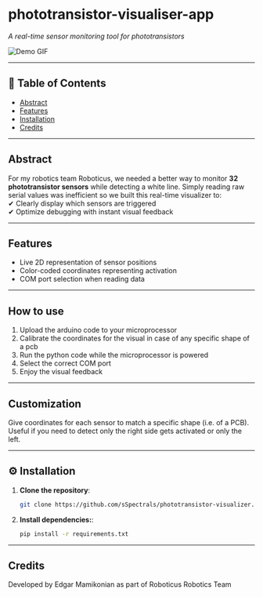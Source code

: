 # phototransistor-visualiser-app
*A real-time sensor monitoring tool for phototransistors*


![Demo GIF](https://via.placeholder.com/600x400?text=Demo+GIF+Here) <!-- Replace with actual gif -->

---

## 📖 Table of Contents
- [Abstract](#-Abstract)
- [Features](#-features)
- [Installation](#-installation)
- [Credits](#-credits)

---

## Abstract
For my robotics team Roboticus, we needed a better way to monitor **32 phototransistor sensors** while detecting a white line. Simply reading raw serial values was inefficient so we built this real-time visualizer to:  
✔ Clearly display which sensors are triggered  
✔ Optimize debugging with instant visual feedback   

---

## Features
- Live 2D representation of sensor positions
- Color-coded coordinates representing activation
- COM port selection when reading data

---

## How to use
1. Upload the arduino code to your microprocessor
2. Calibrate the coordinates for the visual in case of any specific shape of a pcb
3. Run the python code while the microprocessor is powered
4. Select the correct COM port
5. Enjoy the visual feedback

---

## Customization
Give coordinates for each sensor to match a specific shape (i.e. of a PCB).  
Useful if you need to detect only the right side gets activated or only the left.

---

## ⚙️ Installation
1. **Clone the repository**:
   ```bash
   git clone https://github.com/sSpectrals/phototransistor-visualizer.git
   ```
2. **Install dependencies:**:
   ```bash
   pip install -r requirements.txt
   ```

---
## Credits
Developed by Edgar Mamikonian as part of Roboticus Robotics Team

